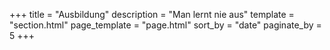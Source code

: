 +++
title = "Ausbildung"
description = "Man lernt nie aus"
template = "section.html"
page_template = "page.html"
sort_by = "date" 
paginate_by = 5
+++

